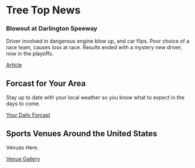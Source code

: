<html>
  <body>
      <h1>Tree Top News </h1>
    <h3>Blowout at Darlington Speeway</h3>
      <p> Driver involved in dangerous engine blow up, and car flips. Poor choice of a race team, causes loss at race. Results ended with a mystery new driver, now in the playoffs.</p>
      <a href="Article.html">Article</a>
    <h2>Forcast for Your Area</h2>
      <p> Stay up to date with your local weather so you know what to expect in the days to come.</p>
      <a href="https://weather.com/weather/tenday/l/4b807770f7a9a68ab3236c14beec03d4f8471b97c32e6e9e972a36533e58559b" target="_blank">Your Daily Forcast</a>
    <h2>Sports Venues Around the United States</h2>
      <p>Venues Here.</p>
      <a href="Venues.html">Venue Gallery</a>
  </body>
</html>
